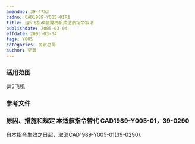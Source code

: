 ```yaml
---
amendno: 39-4753
cadno: CAD1989-Y005-01R1
title: 运5飞机改装翼梢帆片适航指令取消
publishdate: 2005-03-04
effdate: 2005-03-04
tags: Y005
categories: 民航总局
author: 李勇
---
```


### 适用范围 
运5飞机

<!--more-->
### 参考文件

### 原因、措施和规定 本适航指令替代 CAD1989-Y005-01，39-0290
自本指令生效之日起，取消CAD1989-Y005-01(39-0290).
